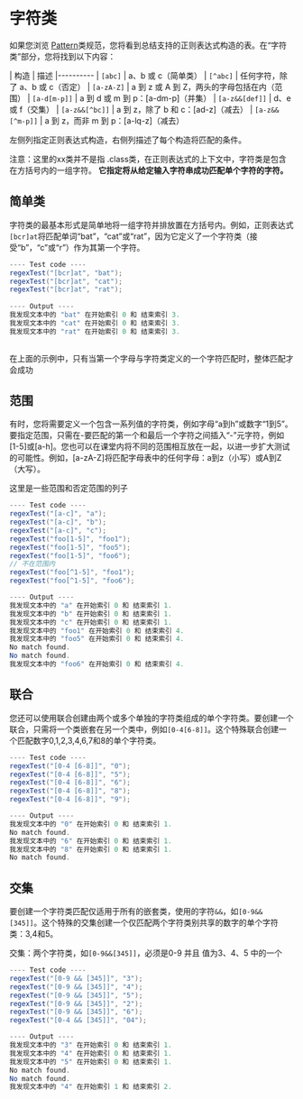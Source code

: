 # 字符类

如果您浏览 [Pattern](https://docs.oracle.com/javase/8/docs/api/java/util/regex/Pattern.html)类规范，您将看到总结支持的正则表达式构造的表。在“字符类”部分，您将找到以下内容：

| 构造 | 描述
|----------
| `[abc]`          | a、b 或 c（简单类） 
| `[^abc]`         | 任何字符，除了 a、b 或 c（否定） 
| `[a-zA-Z]`       | a 到 z 或 A 到 Z，两头的字母包括在内（范围） 
| `[a-d[m-p]]`     | a 到 d 或 m 到 p：[a-dm-p]（并集） 
| `[a-z&&[def]]`     | d、e 或 f（交集） 
| `[a-z&&[^bc]]`     |  a 到 z，除了 b 和 c：[ad-z]（减去） 
| `[a-z&&[^m-p]]`    | a 到 z，而非 m 到 p：[a-lq-z]（减去） 

左侧列指定正则表达式构造，右侧列描述了每个构造将匹配的条件。

注意：这里的xx类并不是指 .class类，在正则表达式的上下文中，字符类是包含在方括号内的一组字符。 **它指定将从给定输入字符串成功匹配单个字符的字符。**

## 简单类

字符类的最基本形式是简单地将一组字符并排放置在方括号内。例如，正则表达式 `[bcr]at`将匹配单词“bat”，“cat”或“rat”，因为它定义了一个字符类（接受“b”，“c”或“r”）作为其第一个字符。
```java
---- Test code ----
regexTest("[bcr]at", "bat");
regexTest("[bcr]at", "cat");
regexTest("[bcr]at", "rat");
        
---- Output ----
我发现文本中的 "bat" 在开始索引 0 和 结束索引 3.
我发现文本中的 "cat" 在开始索引 0 和 结束索引 3.
我发现文本中的 "rat" 在开始索引 0 和 结束索引 3.
        
```
在上面的示例中，只有当第一个字母与字符类定义的一个字符匹配时，整体匹配才会成功

## 范围

有时，您将需要定义一个包含一系列值的字符类，例如字母“a到h”或数字“1到5”。要指定范围，只需在-要匹配的第一个和最后一个字符之间插入“-”元字符，例如[1-5]或[a-h]。您也可以在课堂内将不同的范围相互放在一起，以进一步扩大测试的可能性。例如，[a-zA-Z]将匹配字母表中的任何字母：a到z（小写）或A到Z（大写）。

这里是一些范围和否定范围的列子

```java
---- Test code ----
regexTest("[a-c]", "a");
regexTest("[a-c]", "b");
regexTest("[a-c]", "c");
regexTest("foo[1-5]", "foo1");
regexTest("foo[1-5]", "foo5");
regexTest("foo[1-5]", "foo6");
// 不在范围内
regexTest("foo[^1-5]", "foo1");
regexTest("foo[^1-5]", "foo6");

---- Output ----
我发现文本中的 "a" 在开始索引 0 和 结束索引 1.
我发现文本中的 "b" 在开始索引 0 和 结束索引 1.
我发现文本中的 "c" 在开始索引 0 和 结束索引 1.
我发现文本中的 "foo1" 在开始索引 0 和 结束索引 4.
我发现文本中的 "foo5" 在开始索引 0 和 结束索引 4.
No match found.
No match found.
我发现文本中的 "foo6" 在开始索引 0 和 结束索引 4.

```

## 联合

您还可以使用联合创建由两个或多个单独的字符类组成的单个字符类。要创建一个联合，只需将一个类嵌套在另一个类中，例如`[0-4[6-8]]`。这个特殊联合创建一个匹配数字0,1,2,3,4,6,7和8的单个字符类。

```java
---- Test code ----
regexTest("[0-4 [6-8]]", "0");
regexTest("[0-4 [6-8]]", "5");
regexTest("[0-4 [6-8]]", "6");
regexTest("[0-4 [6-8]]", "8");
regexTest("[0-4 [6-8]]", "9");

---- Output ----
我发现文本中的 "0" 在开始索引 0 和 结束索引 1.
No match found.
我发现文本中的 "6" 在开始索引 0 和 结束索引 1.
我发现文本中的 "8" 在开始索引 0 和 结束索引 1.
No match found.
```

## 交集
要创建一个字符类匹配仅适用于所有的嵌套类，使用的字符`&&`，如`[0-9&&[345]]`。这个特殊的交集创建一个仅匹配两个字符类别共享的数字的单个字符类：3,4和5。 

交集：两个字符类，如`[0-9&&[345]]`，必须是0-9 并且 值为3、4、5 中的一个

```java
---- Test code ----
regexTest("[0-9 && [345]]", "3");
regexTest("[0-9 && [345]]", "4");
regexTest("[0-9 && [345]]", "5");
regexTest("[0-9 && [345]]", "2");
regexTest("[0-9 && [345]]", "6");
regexTest("[0-4 && [345]]", "04");

---- Output ----
我发现文本中的 "3" 在开始索引 0 和 结束索引 1.
我发现文本中的 "4" 在开始索引 0 和 结束索引 1.
我发现文本中的 "5" 在开始索引 0 和 结束索引 1.
No match found.
No match found.
我发现文本中的 "4" 在开始索引 1 和 结束索引 2.
```